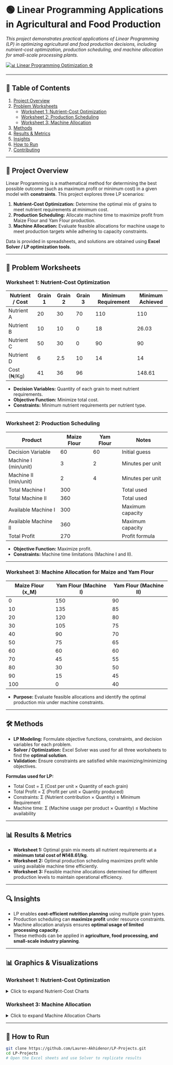 # 🟢 Linear Programming Applications in Agricultural and Food Production

*This project demonstrates practical applications of Linear Programming (LP) in optimizing agricultural and food production decisions, including nutrient-cost optimization, production scheduling, and machine allocation for small-scale processing plants.*

[![📊 Linear Programming Optimization ⚙️](https://img.shields.io/badge/GitHub-📊_Linear_Programming_⚙️-green?logo=github&labelColor=darkgreen)](https://github.com/Lauren-Akhidenor/LINEAR-PROGRAMMING/edit/main/README.md)

---

## 📑 Table of Contents
1. [Project Overview](#-project-overview)
2. [Problem Worksheets](#-problem-worksheets)
   - [Worksheet 1: Nutrient-Cost Optimization](#worksheet-1-nutrient-cost-optimization)
   - [Worksheet 2: Production Scheduling](#worksheet-2-production-scheduling)
   - [Worksheet 3: Machine Allocation](#worksheet-3-machine-allocation)
3. [Methods](#-methods)
4. [Results & Metrics](#-results--metrics)
5. [Insights](#-insights)
6. [How to Run](#-how-to-run)
7. [Contributing](#-contributing)

---

## 📘 Project Overview
Linear Programming is a mathematical method for determining the best possible outcome (such as maximum profit or minimum cost) in a given model with **constraints**. This project explores three LP scenarios:

1. **Nutrient-Cost Optimization:** Determine the optimal mix of grains to meet nutrient requirements at minimum cost.  
2. **Production Scheduling:** Allocate machine time to maximize profit from Maize Flour and Yam Flour production.  
3. **Machine Allocation:** Evaluate feasible allocations for machine usage to meet production targets while adhering to capacity constraints.

Data is provided in spreadsheets, and solutions are obtained using **Excel Solver / LP optimization tools**.

---

## 📝 Problem Worksheets

### Worksheet 1: Nutrient-Cost Optimization
| Nutrient / Cost | Grain 1 | Grain 2 | Grain 3 | Minimum Requirement | Minimum Achieved |
|-----------------|--------|--------|--------|------------------|----------------|
| Nutrient A      | 20     | 30     | 70     | 110              | 110            |
| Nutrient B      | 10     | 10     | 0      | 18               | 26.03          |
| Nutrient C      | 50     | 30     | 0      | 90               | 90             |
| Nutrient D      | 6      | 2.5    | 10     | 14               | 14             |
| Cost (₦/Kg)    | 41     | 36     | 96     |                  | 148.61         |

- **Decision Variables:** Quantity of each grain to meet nutrient requirements.  
- **Objective Function:** Minimize total cost.  
- **Constraints:** Minimum nutrient requirements per nutrient type.  

---

### Worksheet 2: Production Scheduling
| Product      | Maize Flour | Yam Flour | Notes           |
|-------------|------------|-----------|----------------|
| Decision Variable | 60         | 60        | Initial guess |
| Machine I (min/unit) | 3          | 2         | Minutes per unit |
| Machine II (min/unit) | 2          | 4         | Minutes per unit |
| Total Machine I       | 300        |           | Total used |
| Total Machine II      | 360        |           | Total used |
| Available Machine I   | 300        |           | Maximum capacity |
| Available Machine II  | 360        |           | Maximum capacity |
| Total Profit          | 270        |           | Profit formula |

- **Objective Function:** Maximize profit.  
- **Constraints:** Machine time limitations (Machine I and II).  

---

### Worksheet 3: Machine Allocation for Maize and Yam Flour
| Maize Flour (x_M) | Yam Flour (Machine I) | Yam Flour (Machine II) |
|------------------|---------------------|----------------------|
| 0                | 150                 | 90                   |
| 10               | 135                 | 85                   |
| 20               | 120                 | 80                   |
| 30               | 105                 | 75                   |
| 40               | 90                  | 70                   |
| 50               | 75                  | 65                   |
| 60               | 60                  | 60                   |
| 70               | 45                  | 55                   |
| 80               | 30                  | 50                   |
| 90               | 15                  | 45                   |
| 100              | 0                   | 40                   |

- **Purpose:** Evaluate feasible allocations and identify the optimal production mix under machine constraints.  

---

## 🛠️ Methods
- **LP Modeling:** Formulate objective functions, constraints, and decision variables for each problem.  
- **Solver / Optimization:** Excel Solver was used for all three worksheets to find the **optimal solution**.  
- **Validation:** Ensure constraints are satisfied while maximizing/minimizing objectives.

**Formulas used for LP:**
- Total Cost = Σ (Cost per unit × Quantity of each grain)  
- Total Profit = Σ (Profit per unit × Quantity produced)  
- Constraints: Σ (Nutrient contribution × Quantity) ≥ Minimum Requirement  
- Machine time: Σ (Machine usage per product × Quantity) ≤ Machine availability  

---

## 📊 Results & Metrics

- **Worksheet 1:** Optimal grain mix meets all nutrient requirements at a **minimum total cost of ₦148.61/kg**.  
- **Worksheet 2:** Optimal production scheduling maximizes profit while using available machine time efficiently.  
- **Worksheet 3:** Feasible machine allocations determined for different production levels to maintain operational efficiency.  

---

## 🔍 Insights
- LP enables **cost-efficient nutrition planning** using multiple grain types.  
- Production scheduling can **maximize profit** under resource constraints.  
- Machine allocation analysis ensures **optimal usage of limited processing capacity**.  
- These methods can be applied in **agriculture, food processing, and small-scale industry planning**.

---


## 📊 Graphics & Visualizations

### Worksheet 1: Nutrient-Cost Optimization
<details>
<summary>Click to expand Nutrient-Cost Charts</summary>
<img src="images/nutrient_cost_bar_chart.png" width="700">
<img src="images/nutrient_cost_line_chart.png" width="700">
</details>


### Worksheet 3: Machine Allocation
<details>
<summary>Click to expand Machine Allocation Charts</summary>
<img src="images/machine_allocation_chart.png" width="700">

</details>


---

## 🚀 How to Run
```bash
git clone https://github.com/Lauren-Akhidenor/LP-Projects.git
cd LP-Projects
# Open the Excel sheets and use Solver to replicate results
